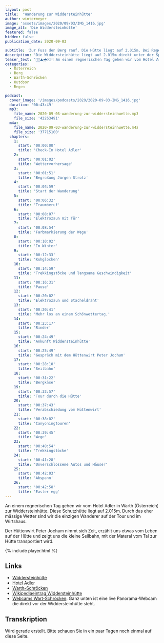 ```yaml
---
layout: post
title:  "Wanderung zur Widdersteinhütte"
author: wintermeyer
image: 'assets/images/2020/09/03/IMG_1416.jpg'
image_alt: 'Die Widdersteinhütte'
featured: false
hidden: false
publication_date: 2020-09-03

subtitle: 'Zur Fuss den Berg rauf. Die Hütte liegt auf 2.015m. Bei Regen.'
description: 'Die Widdersteinhütte liegt auf 2.015m direkt unter der Spitze des Großen Widdersteins. Zusammen mit meinem Guide Jürgen Strolz gehe ich vom Hotel Adler aus zur Hütte.'
teaser_text: '👨‍🥾⛰🌧🇦🇹 An einem regnerischen Tag gehen wir vom Hotel Adler in Warth (Österreich) zur Widdersteinhütte. Diese Schutzhütte liegt auf 2.015m. Dort kehren wir ein. Der Hüttenwirt Peter Jochum erzählt uns etwas vom Leben auf der Hütte und zeigt uns die kleine Seilbahn, mit der Materal vom Tal zur Hütte transportiert wird.'
categories: 
  - Österreich
  - Berg
  - Warth-Schröcken
  - Outdoor
  - Regen

podcast:
  cover_image: '/images/podcasts/2020/2020-09-03-IMG_1416.jpg'
  duration: '00:43:49'
  mp3:
    file_name: 2020-09-03-wanderung-zur-widdersteinhuette.mp3
    file_size: '42263491'
  m4a:
    file_name: 2020-09-03-wanderung-zur-widdersteinhuette.m4a
    file_size: '37715100'
  chapters:
    1:
      start: '00:00:00'
      title: 'Check-In Hotel Adler'
    2:
      start: '00:01:02'
      title: 'Wettervorhersage'
    3:
      start: '00:01:51'
      title: 'Begrüßung Jürgen Strolz'
    4:
      start: '00:04:59'
      title: 'Start der Wanderung'
    5:
      start: '00:06:32'
      title: 'Traumberuf'
    6:
      start: '00:08:07'
      title: 'Elektrozaun mit Tür'
    7:
      start: '00:08:54'
      title: 'Farbmarkierung der Wege'
    8:
      start: '00:10:02'
      title: 'Im Winter'
    9:
      start: '00:12:33'
      title: 'Kuhglocken'
    10:
      start: '00:14:59'
      title: 'Trekkingstöcke und langsame Geschwindigkeit'
    11:
      start: '00:16:31'
      title: 'Pause'
    12:
      start: '00:20:02'
      title: 'Elektrozaun und Stacheldraht'
    13:
      start: '00:20:41'
      title: 'Mehr los an einem Schönwettertag.'
    14:
      start: '00:23:17'
      title: 'Rinder'
    15:
      start: '00:24:49'
      title: 'Ankunft Widdersteinhütte'
    16:
      start: '00:25:49'
      title: 'Gespräch mit dem Hüttenwirt Peter Jochum'
    17:
      start: '00:28:10'
      title: 'Seilbahn'
    18:
      start: '00:31:22'
      title: 'Bergkäse'
    19:
      start: '00:32:57'
      title: 'Tour durch die Hütte'
    20:
      start: '00:37:43'
      title: 'Verabschiedung vom Hüttenwirt'
    21:
      start: '00:38:02'
      title: 'Canyoningtouren'
    22:
      start: '00:39:45'
      title: 'Wege'
    23:
      start: '00:40:54'
      title: 'Trekkingstöcke'
    24:
      start: '00:41:28'
      title: 'Unverschlossene Autos und Häuser'
    25:
      start: '00:42:03'
      title: 'Abspann'
    26:
      start: '00:42:58'
      title: 'Easter egg'
---
```


An einem regnerischen Tag gehen wir vom Hotel Adler in Warth (Österreich) zur Widdersteinhütte. Diese Schutzhütte liegt auf 2.015m. Durch das eher mässige Wetter sind wir die einzigen Wanderer auf der Tour und im Wirtshaus. 

Der Hüttenwirt Peter Jochum nimmt sich Zeit, erzählt uns etwas vom Leben auf der Hütte und zeigt uns die kleine Seilbahn, mit der Materal vom Tal zur Hütte transportiert wird.

{% include player.html %}

## Links

- [Widdersteinhütte](http://widderstein-huette.at)
- [Hotel Adler](https://www.hoteladler.at)
- [Warth-Schröcken](https://www.warth-schroecken.at/)
- [Wikipediaeintrag Widdersteinhütte](https://de.wikipedia.org/wiki/Widdersteinhütte)
- [Webcams Wart-Schröcken](https://www.warth-schroecken.at/de/region-arlberg/webcams-in-warth-schroecken.html). Ganz unten ist eine live Panorama-Webcam die direkt vor der Widdersteinhütte steht.

## Transkription

Wird gerade erstellt. Bitte schauen Sie in ein paar Tagen noch einmal auf diese Seite.